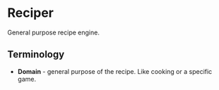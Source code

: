 # Reciper

General purpose recipe engine.

## Terminology

- **Domain** - general purpose of the recipe. Like cooking or a specific game.
